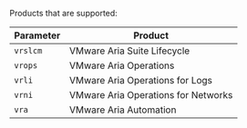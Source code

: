 Products that are supported:

| Parameter  | Product                             |
| --------   | ------------------------------------|
| `vrslcm`   | VMware Aria Suite Lifecycle         |
| `vrops`    | VMware Aria Operations              |
| `vrli`     | VMware Aria Operations for Logs     |
| `vrni`     | VMware Aria Operations for Networks |
| `vra`      | VMware Aria Automation              |
